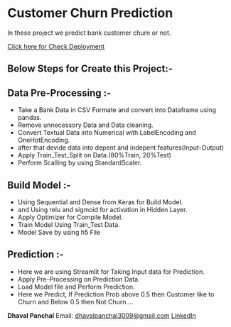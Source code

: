 # Customer Churn Prediction
In these project we predict bank customer churn or not.

[Click here for Check Deployment](https://annclassificationchurn-kudho3ex34vh9fee757bsz.streamlit.app/)

## Below Steps for Create this Project:-
## Data Pre-Processing :-
- Take a Bank Data in CSV Formate and convert into Dataframe using pandas.
- Remove unnecessory Data and Data cleaning.
- Convert Textual Data into Numerical with LabelEncoding and OneHotEncoding.
- after that devide data into depent and indepent features(Input-Output)
- Apply Train_Test_Split on Data.(80%Train, 20%Test)
- Perform Scalling by using StandardScaler.

## Build Model :-
- Using Sequential and Dense from Keras for Build Model.
- and Using relu and sigmoid for activation in Hidden Layer.
- Apply Optimizer for Compile Model.
- Train Model Using Train_Test Data.
- Model Save by using h5 File

## Prediction :-
- Here we are using Streamlit for Taking Input data for Prediction.
- Apply Pre-Processing on Prediction Data.
- Load Model file and Perform Prediction.
- Here we Predict, If Prediction Prob above 0.5 then Customer like to Churn and Below 0.5 then Not Churn....

**Dhaval Panchal**
Email: dhavalpanchal3009@gmail.com
[LinkedIn](https://www.linkedin.com/in/dhavalpanchal3009/)
